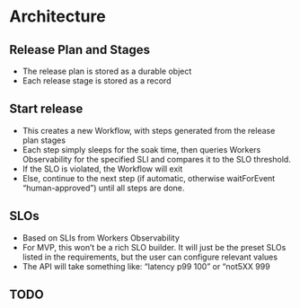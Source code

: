 # Architecture

## Release Plan and Stages

- The release plan is stored as a durable object
- Each release stage is stored as a record

## Start release

- This creates a new Workflow, with steps generated from the release plan stages
- Each step simply sleeps for the soak time, then queries Workers Observability for the specified SLI and compares it to the SLO threshold.
- If the SLO is violated, the Workflow will exit
- Else, continue to the next step (if automatic, otherwise waitForEvent “human-approved”) until all steps are done.

## SLOs

- Based on SLIs from Workers Observability
- For MVP, this won’t be a rich SLO builder. It will just be the preset SLOs listed in the requirements, but the user can configure relevant values
- The API will take something like: “latency p99 100” or “not5XX 999

## TODO
